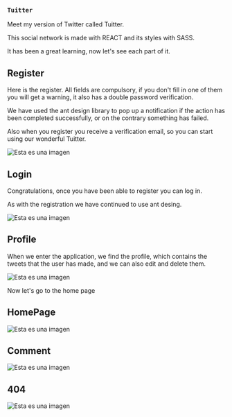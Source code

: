 ### `Tuitter`

Meet my version of Twitter called Tuitter.

This social network is made with REACT and its styles with SASS.

It has been a great learning, now let's see each part of it.

## Register

Here is the register.
All fields are compulsory, if you don't fill in one of them you will get a warning, it also has a double password verification.

We have used the ant design library to pop up a notification if the action has been completed successfully, or on the contrary something has failed.

Also when you register you receive a verification email, so you can start using our wonderful Tuitter.


![Esta es una imagen](https://trello.com/1/cards/621cba479ffdb08cef7e4387/attachments/622a8f3766e94f146dad1fac/previews/622a8f3866e94f146dad1fd2/download/Captura_de_pantalla_2022-03-11_a_las_0.15.37.png)


## Login

Congratulations, once you have been able to register you can log in.

As with the registration we have continued to use ant desing.

![Esta es una imagen](https://trello.com/1/cards/621cba479ffdb08cef7e4387/attachments/622a9507a797f7447783587a/previews/622a9508a797f744778358ad/download/Captura_de_pantalla_2022-03-11_a_las_1.16.52.png)


## Profile

When we enter the application, we find the profile, which contains the tweets that the user has made, and we can also edit and delete them.

![Esta es una imagen](https://trello.com/1/cards/621cba479ffdb08cef7e4387/attachments/622a8f38ceb0833a7be30a16/previews/622a8f39ceb0833a7be30a5d/download/Captura_de_pantalla_2022-03-11_a_las_0.17.20.png)

Now let's go to the home page

## HomePage

![Esta es una imagen](https://trello.com/1/cards/621cba479ffdb08cef7e4387/attachments/622a8f3a548470388d7406e0/previews/622a8f3a548470388d7406ea/download/Captura_de_pantalla_2022-03-11_a_las_0.17.33.png)

## Comment

![Esta es una imagen](https://trello.com/1/cards/621cba479ffdb08cef7e4387/attachments/622a8f3bbfe72932f1b2e9ef/previews/622a8f3bbfe72932f1b2e9fc/download/Captura_de_pantalla_2022-03-11_a_las_0.18.02.png)

## 404

![Esta es una imagen](https://trello.com/1/cards/621cba479ffdb08cef7e4387/attachments/622a8f3ce4b1ad4afec07b00/previews/622a8f3de4b1ad4afec07b19/download/Captura_de_pantalla_2022-03-11_a_las_0.35.57.png)


